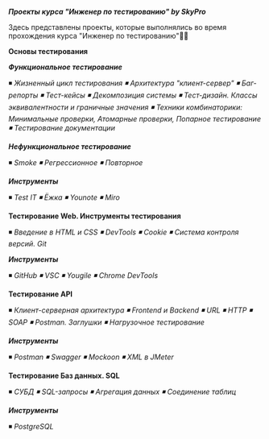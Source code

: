 ***Проекты курса "Инженер по тестированию" by SkyPro***

Здесь представлены проекты, которые выполнялись во время прохождения курса "Инженер по тестированию"👨‍💻


**Основы тестирования**

_**Функциональное тестирование**_ 

◾ *Жизненный цикл тестирования ◾ Архитектура "клиент-сервер" ◾ Баг-репорты ◾ Тест-кейсы ◾ Декомпозиция системы
◾ Тест-дизайн. Классы эквивалентности и граничные значения ◾ Техники комбинаторики:
Минимальные проверки, Атомарные проверки, Попарное тестирование ◾ Тестирование документации*

_**Нефункциональное тестирование**_ 

◾	*Smoke ◾	Регрессионное ◾	Повторное*

_**Инструменты**_

◾ *Test IT ◾ Ёжка ◾ Younote ◾ Miro*


**Тестирование Web. Инструменты тестирования** 

◾	*Введение в HTML и CSS ◾ DevTools ◾ Cookie ◾ Система контроля версий. Git*	 

_**Инструменты**_

◾ *GitHub ◾ VSC ◾ Yougile ◾ Chrome DevTools*


**Тестирование API** 

◾	*Клиент-серверная архитектура ◾ Frontend и Backend ◾ URL ◾ HTTP ◾ SOAP ◾ Postman. Заглушки ◾ Нагрузочное тестирование* 

_**Инструменты**_

◾ *Postman ◾ Swagger ◾ Mockoon ◾ XML в JMeter*


**Тестирование Баз данных. SQL** 

◾ *СУБД ◾ SQL-запросы ◾ Агрегация данных ◾ Соединение таблиц*

_**Инструменты**_

◾ *PostgreSQL*
